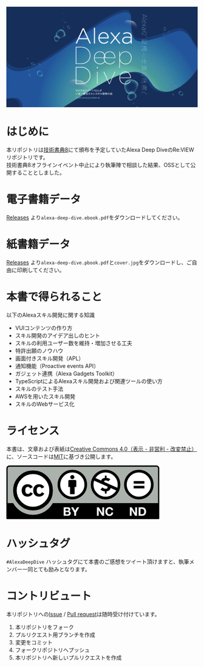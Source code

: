 ![Alexa Deep Dive](./title.png)  

# はじめに
本リポジトリは[技術書典8](https://techbookfest.org/event/tbf08)にて頒布を予定していたAlexa Deep DiveのRe:VIEWリポジトリです。  
技術書典8オフラインイベント中止により執筆陣で相談した結果、OSSとして公開することとしました。  

# 電子書籍データ
[Releases](../../releases) より`alexa-deep-dive.ebook.pdf`をダウンロードしてください。  

# 紙書籍データ
[Releases](../../releases) より`alexa-deep-dive.pbook.pdf`と`cover.jpg`をダウンロードし、ご自由に印刷してください。  

# 本書で得られること

以下のAlexaスキル開発に関する知識

* VUIコンテンツの作り方
* スキル開発のアイデア出しのヒント
* スキルの利用ユーザー数を維持・増加させる工夫
* 特許出願のノウハウ
* 画面付きスキル開発（APL）
* 通知機能（Proactive events API）
* ガジェット連携（Alexa Gadgets Toolkit）
* TypeScriptによるAlexaスキル開発および関連ツールの使い方
* スキルのテスト手法
* AWSを用いたスキル開発
* スキルのWebサービス化

# ライセンス
本書は、文章および表紙は[Creative Commons 4.0（表示 - 非営利 - 改変禁止）](https://creativecommons.org/licenses/by-nc-nd/4.0/deed.ja)に、ソースコードは[MIT](https://github.com/aajug/book-alexa-deep-dive/blob/master/LICENSE.MIT)に基づき公開します。  

![CC BY-NC-ND](./cc-by-nc-nd.png)  

# ハッシュタグ

`#AlexaDeepDive` ハッシュタグにて本書のご感想をツイート頂けますと、執筆メンバー一同とても励みとなります。  

# コントリビュート
本リポジトリへの[Issue](../../issues) / [Pull request](../../pulls)は随時受け付けています。  

1. 本リポジトリをフォーク
1. プルリクエスト用ブランチを作成
1. 変更をコミット
1. フォークリポジトリへプッシュ
1. 本リポジトリへ新しいプルリクエストを作成
